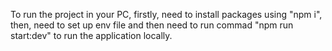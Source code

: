 To run the project in your PC, firstly, need to install packages using "npm i", then, need to set up env file and then need to run commad "npm run start:dev" to run the application locally. 
